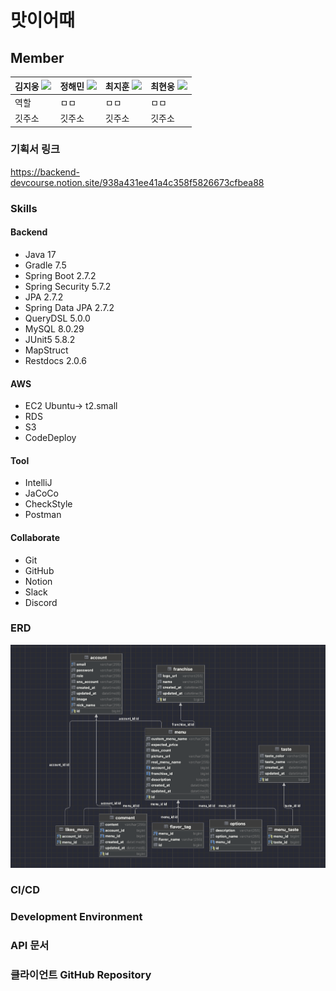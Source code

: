 # 맛이어때

## Member

| 김지웅 <img src="https://user-images.githubusercontent.com/55920132/120939947-86a46380-c755-11eb-979e-d5441c0bb286.png" width="20px"> | 정해민 <img src="https://user-images.githubusercontent.com/55920132/120939947-86a46380-c755-11eb-979e-d5441c0bb286.png" width="20px"> | 최지훈 <img src="https://user-images.githubusercontent.com/55920132/120939947-86a46380-c755-11eb-979e-d5441c0bb286.png" width="20px"> | 최현웅 <img src="https://user-images.githubusercontent.com/55920132/120939947-86a46380-c755-11eb-979e-d5441c0bb286.png" width="20px"> |
|------------------------------------------------------------------------------------------------------------------------------------|------------------------------------------------------------------------------------------------------------------------------------|------------------------------------------------------------------------------------------------------------------------------------|------------------------------------------------------------------------------------------------------------------------------------|
| 역할                                                                                                                                 | ㅁㅁ                                                                                                                                 | ㅁㅁ                                                                                                                                 | ㅁㅁ                                                                                                                                 |
| 깃주소                                                                                                                                | 깃주소                                                                                                                                | 깃주소                                                                                                                                | 깃주소                                                                                                                                |   

### 기획서 링크

https://backend-devcourse.notion.site/938a431ee41a4c358f5826673cfbea88

### Skills

#### Backend

- Java 17
- Gradle 7.5
- Spring Boot 2.7.2
- Spring Security 5.7.2
- JPA 2.7.2
- Spring Data JPA 2.7.2
- QueryDSL 5.0.0
- MySQL 8.0.29
- JUnit5 5.8.2
- MapStruct
- Restdocs 2.0.6

#### AWS

- EC2 Ubuntu→ t2.small
- RDS
- S3
- CodeDeploy

#### Tool

- IntelliJ
- JaCoCo
- CheckStyle
- Postman

#### Collaborate

- Git
- GitHub
- Notion
- Slack
- Discord

### ERD

<img src="src/images/erd.png" alt="erd">

### CI/CD



### Development Environment

### API 문서

### 클라이언트 GitHub Repository
